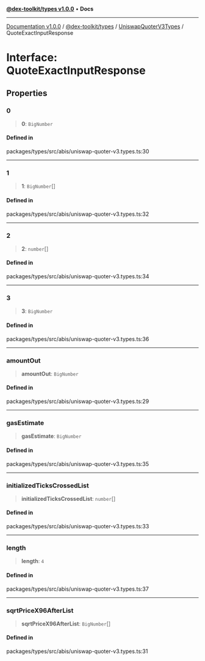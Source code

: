 [**@dex-toolkit/types v1.0.0**](../../../README.md) • **Docs**

***

[Documentation v1.0.0](../../../../../packages.md) / [@dex-toolkit/types](../../../README.md) / [UniswapQuoterV3Types](../README.md) / QuoteExactInputResponse

# Interface: QuoteExactInputResponse

## Properties

### 0

> **0**: `BigNumber`

#### Defined in

packages/types/src/abis/uniswap-quoter-v3.types.ts:30

***

### 1

> **1**: `BigNumber`[]

#### Defined in

packages/types/src/abis/uniswap-quoter-v3.types.ts:32

***

### 2

> **2**: `number`[]

#### Defined in

packages/types/src/abis/uniswap-quoter-v3.types.ts:34

***

### 3

> **3**: `BigNumber`

#### Defined in

packages/types/src/abis/uniswap-quoter-v3.types.ts:36

***

### amountOut

> **amountOut**: `BigNumber`

#### Defined in

packages/types/src/abis/uniswap-quoter-v3.types.ts:29

***

### gasEstimate

> **gasEstimate**: `BigNumber`

#### Defined in

packages/types/src/abis/uniswap-quoter-v3.types.ts:35

***

### initializedTicksCrossedList

> **initializedTicksCrossedList**: `number`[]

#### Defined in

packages/types/src/abis/uniswap-quoter-v3.types.ts:33

***

### length

> **length**: `4`

#### Defined in

packages/types/src/abis/uniswap-quoter-v3.types.ts:37

***

### sqrtPriceX96AfterList

> **sqrtPriceX96AfterList**: `BigNumber`[]

#### Defined in

packages/types/src/abis/uniswap-quoter-v3.types.ts:31
